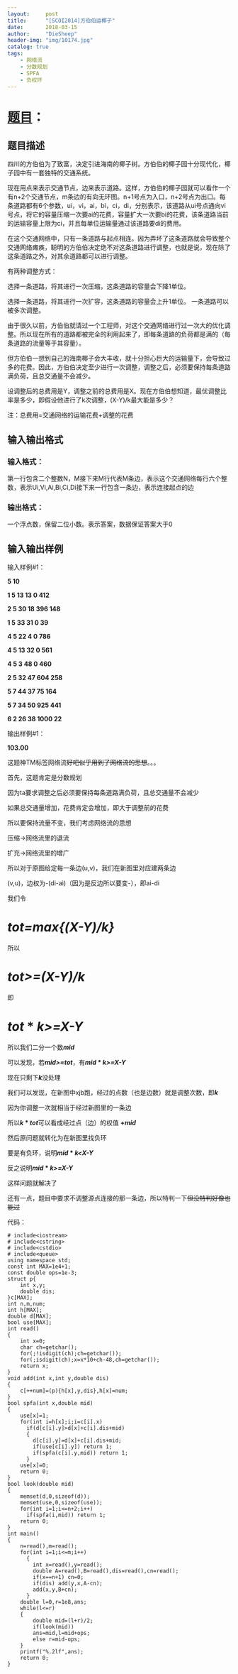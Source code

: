 ```yaml
---
layout:     post
title:      "[SCOI2014]方伯伯运椰子"
date:       2018-03-15
author:     "DieSheep"
header-img: "img/10174.jpg"
catalog: true
tags:
    - 网络流
    - 分数规划
    - SPFA
    - 负权环
---
```

# [题目](https://www.luogu.org/problemnew/show/P3288/)：

## 题目描述

四川的方伯伯为了致富，决定引进海南的椰子树。方伯伯的椰子园十分现代化，椰子园中有一套独特的交通系统。

现在用点来表示交通节点，边来表示道路。这样，方伯伯的椰子园就可以看作一个有n+2个交通节点，m条边的有向无环图。n+1号点为入口，n+2号点为出口。每条道路都有6个参数，ui，vi，ai，bi，ci，di，分别表示，该道路从ui号点通向vi号点，将它的容量压缩一次要ai的花费，容量扩大一次要bi的花费，该条道路当前的运输容量上限为ci，并且每单位运输量通过该道路要di的费用。

在这个交通网络中，只有一条道路与起点相连。因为弄坏了这条道路就会导致整个交通网络瘫痪，聪明的方伯伯决定绝不对这条道路进行调整，也就是说，现在除了这条道路之外，对其余道路都可以进行调整。

有两种调整方式：

选择一条道路，将其进行一次压缩，这条道路的容量会下降1单位。

选择一条道路，将其进行一次扩容，这条道路的容量会上升1单位。
一条道路可以被多次调整。

由于很久以前，方伯伯就请过一个工程师，对这个交通网络进行过一次大的优化调整。所以现在所有的道路都被完全的利用起来了，即每条道路的负荷都是满的（每条道路的流量等于其容量）。

但方伯伯一想到自己的海南椰子会大丰收，就十分担心巨大的运输量下，会导致过多的花费。因此，方伯伯决定至少进行一次调整，调整之后，必须要保持每条道路满负荷，且总交通量不会减少。

设调整后的总费用是Y，调整之前的总费用是X。现在方伯伯想知道，最优调整比率是多少，即假设他进行了k次调整，(X-Y)/k最大能是多少？

注：总费用=交通网络的运输花费+调整的花费

## 输入输出格式

### 输入格式：
第一行包含二个整数N，M接下来M行代表M条边，表示这个交通网络每行六个整数，表示Ui,Vi,Ai,Bi,Ci,Di接下来一行包含一条边，表示连接起点的边

### 输出格式：
一个浮点数，保留二位小数。表示答案，数据保证答案大于0

## 输入输出样例

输入样例#1：

<strong>5 10

1 5 13 13 0 412

2 5 30 18 396 148

1 5 33 31 0 39

4 5 22 4 0 786

4 5 13 32 0 561

4 5 3 48 0 460

2 5 32 47 604 258

5 7 44 37 75 164

5 7 34 50 925 441

6 2 26 38 1000 22</strong>

输出样例#1：

<strong>103.00</strong>




这题神TM标签网络流~~好吧似乎用到了网络流的思想~~。。。

首先，这题肯定是分数规划

因为ta要求调整之后必须要保持每条道路满负荷，且总交通量不会减少

如果总交通量增加，花费肯定会增加，即大于调整前的花费

所以要保持流量不变，我们考虑网络流的思想

压缩->网络流里的退流

扩充->网络流里的增广

所以对于原图给定每一条边(u,v)，我们在新图里对应建两条边

(v,u)，边权为-(di-ai)（因为是反边所以要变-），即ai-di

我们令

# *tot=max{(X-Y)/k}*

所以

# *tot>=(X-Y)/k*

即

# *tot* * *k>=X-Y*

所以我们二分一个数<strong>*mid*</strong>

可以发现，若<strong>*mid>=tot*</strong>，有<strong>*mid* * *k>=X-Y*</strong>

现在只剩下<strong>*k*</strong>没处理

我们可以发现，在新图中xjb跑，经过的点数（也是边数）就是调整次数，即<strong>*k*</strong>

因为你调整一次就相当于经过新图里的一条边

所以<strong>*k* * *tot*</strong>可以看成经过点（边）的权值 <strong>*+mid*</strong>

然后原问题就转化为在新图里找负环

要是有负环，说明<strong>*mid* * *k<X-Y*</strong>

反之说明<strong>*mid* * *k>=X-Y*</strong>

这样问题就解决了

还有一点，题目中要求不调整源点连接的那一条边，所以特判一下~~但没特判好像也能过~~

代码：
```
# include<iostream>
# include<cstring>
# include<cstdio>
# include<queue>
using namespace std;
const int MAX=1e4+1;
const double ops=1e-3;
struct p{
	int x,y;
	double dis;
}c[MAX];
int n,m,num;
int h[MAX];
double d[MAX];
bool use[MAX];
int read()
{
	int x=0;
	char ch=getchar();
	for(;!isdigit(ch);ch=getchar());
	for(;isdigit(ch);x=x*10+ch-48,ch=getchar());
	return x;
}
void add(int x,int y,double dis)
{
	c[++num]=(p){h[x],y,dis},h[x]=num;
}
bool spfa(int x,double mid)
{
	use[x]=1;
	for(int i=h[x];i;i=c[i].x)
	  if(d[c[i].y]>d[x]+c[i].dis+mid)
	  {
	  	d[c[i].y]=d[x]+c[i].dis+mid;
	  	if(use[c[i].y]) return 1;
	  	if(spfa(c[i].y,mid)) return 1;
	  }
	use[x]=0;
	return 0;
}
bool look(double mid)
{
	memset(d,0,sizeof(d));
	memset(use,0,sizeof(use));
	for(int i=1;i<=n+2;i++)
	  if(spfa(i,mid)) return 1;
	return 0;
}
int main()
{
	n=read(),m=read();
	for(int i=1;i<=m;i++)
	  {
	  	int x=read(),y=read();
		double A=read(),B=read(),dis=read(),cn=read();
	  	if(x==n+1) cn=0;
		if(dis) add(y,x,A-cn);
	  	add(x,y,B+cn);
	  }
	double l=0,r=1e8,ans;
	while(l<=r)
	{
		double mid=(l+r)/2;
		if(look(mid))
		ans=mid,l=mid+ops;
		else r=mid-ops;
	}
	printf("%.2lf",ans);
	return 0;
}
```
